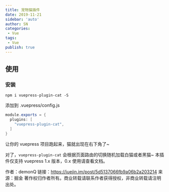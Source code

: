 ```yaml
---
title: 宠物猫插件
date: 2019-11-21
sidebar: 'auto'
author: SN
categories: 
 - Vue
tags:
 - Vue
publish: true
---
```


## 使用

### 安装
`npm i vuepress-plugin-cat -S`

 添加到 .vuepress/config.js
```csharp
module.exports = {
  plugins: [
    "vuepress-plugin-cat",
  ]
}
```

让你的 vuepress 项目跑起来，猫就出现在右下角了~

对了，`vuepress-plugin-cat` 会根据页面路由的切换随机加载白猫或者黑猫~
本插件仅支持 vuepress 1.x 版本，0.x 使用请查看文档。

作者：demonQ
链接：https://juejin.im/post/5d5137066fb9a06b2a203214
来源：掘金
著作权归作者所有。商业转载请联系作者获得授权，非商业转载请注明出处。